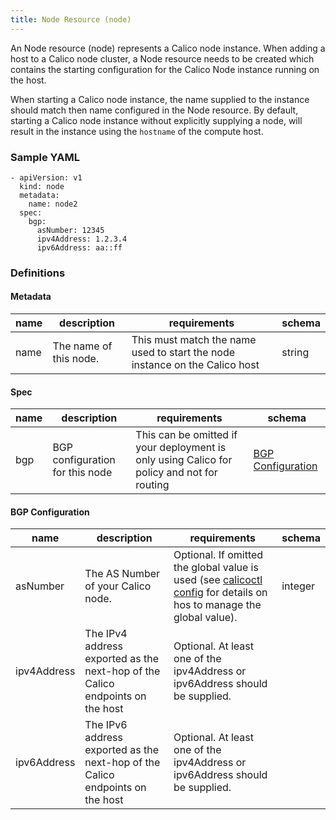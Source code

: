 ```yaml
---
title: Node Resource (node)
---
```


An Node resource (node) represents a Calico node instance.  When adding a host
to a Calico node cluster, a Node resource needs to be created which contains the
starting configuration for the Calico Node instance running on the host.

When starting a Calico node instance, the name supplied to the instance should 
match then name configured in the Node resource.  By default, starting a Calico
node instance without explicitly supplying a node, will result in the instance
using the `hostname` of the compute host.

### Sample YAML

```
- apiVersion: v1
  kind: node
  metadata:
    name: node2
  spec:
    bgp:
      asNumber: 12345
      ipv4Address: 1.2.3.4
      ipv6Address: aa::ff
```

### Definitions

#### Metadata

| name     | description                     | requirements | schema |
|----------|---------------------------------|--------------|--------|
| name     | The name of this node.          | This must match the name used to start the node instance on the Calico host | string |

#### Spec

| name     | description                      | requirements | schema  |
|----------|----------------------------------|--------------|---------|
| bgp      | BGP configuration for this node  | This can be omitted if your deployment is only using Calico for policy and not for routing | [BGP Configuration](#bgp-configuration) |

#### BGP Configuration

| name        | description                 | requirements | schema  |
|-------------|-----------------------------|--------------|---------|
| asNumber    | The AS Number of your Calico node. | Optional.  If omitted the global value is used (see [calicoctl config]({{site.baseurl}}/{{page.version}}/reference/calicoctl/commands/config) for details on hos to manage the global value).| integer |
| ipv4Address | The IPv4 address exported as the next-hop of the Calico endpoints on the host | Optional.  At least one of the ipv4Address or ipv6Address should be supplied. | |
| ipv6Address | The IPv6 address exported as the next-hop of the Calico endpoints on the host | Optional.  At least one of the ipv4Address or ipv6Address should be supplied. | |
